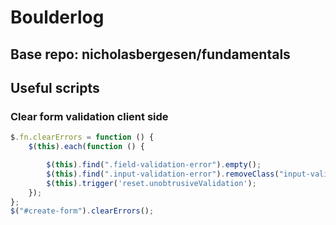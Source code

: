# Boulderlog

## Base repo: nicholasbergesen/fundamentals

## Useful scripts
### Clear form validation client side
```typescript
$.fn.clearErrors = function () {
    $(this).each(function () {

        $(this).find(".field-validation-error").empty();
        $(this).find(".input-validation-error").removeClass("input-validation-error");
        $(this).trigger('reset.unobtrusiveValidation');
    });
};
$("#create-form").clearErrors();
```
